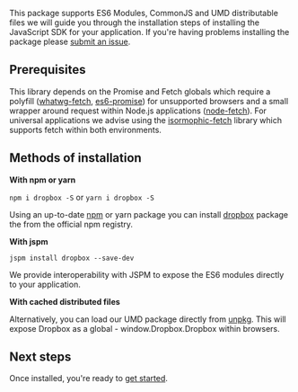 This package supports ES6 Modules, CommonJS and UMD distributable files we will guide you through the installation steps of installing the JavaScript SDK for your application. If you're having problems installing the package please [submit an issue](https://github.com/dropbox/dropbox-sdk-js/issues).

## Prerequisites
This library depends on the Promise and Fetch globals which require a polyfill ([whatwg-fetch](https://www.npmjs.com/package/whatwg-fetch), [es6-promise](https://www.npmjs.com/package/es6-promise)) for unsupported browsers and a small wrapper around request within Node.js applications ([node-fetch](https://www.npmjs.com/package/node-fetch)). For universal applications we advise using the [isormophic-fetch](https://www.npmjs.com/package/isomorphic-fetch) library which supports fetch within both environments.

## Methods of installation
**With npm or yarn**

`npm i dropbox -S` or `yarn i dropbox -S`

Using an up-to-date [npm](https://www.npmjs.com/) or yarn package you can install [dropbox](http://dropbox.github.io/dropbox-sdk-js) package the from the official npm registry.


**With jspm**

`jspm install dropbox --save-dev`

We provide interoperability with JSPM to expose the ES6 modules directly to your application.


**With cached distributed files**

Alternatively, you can load our UMD package directly from [unpkg](https://unpkg.com/). This will expose Dropbox as a global - window.Dropbox.Dropbox within browsers.


## Next steps
Once installed, you're ready to [get started](tutorial-Getting%20started.html).
